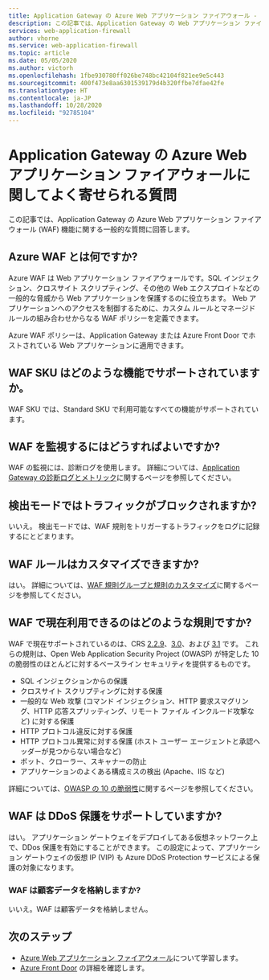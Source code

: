 ```yaml
---
title: Application Gateway の Azure Web アプリケーション ファイアウォール - よく寄せられる質問
description: この記事では、Application Gateway の Web アプリケーション ファイアウォールに関してよく寄せられる質問の回答を示します
services: web-application-firewall
author: vhorne
ms.service: web-application-firewall
ms.topic: article
ms.date: 05/05/2020
ms.author: victorh
ms.openlocfilehash: 1fbe930780ff026be748bc42104f821ee9e5c443
ms.sourcegitcommit: 400f473e8aa6301539179d4b320ffbe7dfae42fe
ms.translationtype: HT
ms.contentlocale: ja-JP
ms.lasthandoff: 10/28/2020
ms.locfileid: "92785104"
---
```

# <a name="frequently-asked-questions-for-azure-web-application-firewall-on-application-gateway"></a>Application Gateway の Azure Web アプリケーション ファイアウォールに関してよく寄せられる質問

この記事では、Application Gateway の Azure Web アプリケーション ファイアウォール (WAF) 機能に関する一般的な質問に回答します。 

## <a name="what-is-azure-waf"></a>Azure WAF とは何ですか?

Azure WAF は Web アプリケーション ファイアウォールです。SQL インジェクション、クロスサイト スクリプティング、その他の Web エクスプロイトなどの一般的な脅威から Web アプリケーションを保護するのに役立ちます。 Web アプリケーションへのアクセスを制御するために、カスタム ルールとマネージド ルールの組み合わせからなる WAF ポリシーを定義できます。

Azure WAF ポリシーは、Application Gateway または Azure Front Door でホストされている Web アプリケーションに適用できます。

## <a name="what-features-does-the-waf-sku-support"></a>WAF SKU はどのような機能でサポートされていますか。

WAF SKU では、Standard SKU で利用可能なすべての機能がサポートされています。

## <a name="how-do-i-monitor-waf"></a>WAF を監視するにはどうすればよいですか?

WAF の監視には、診断ログを使用します。 詳細については、[Application Gateway の診断ログとメトリック](../../application-gateway/application-gateway-diagnostics.md)に関するページを参照してください。

## <a name="does-detection-mode-block-traffic"></a>検出モードではトラフィックがブロックされますか?

いいえ。 検出モードでは、WAF 規則をトリガーするトラフィックをログに記録するにとどまります。

## <a name="can-i-customize-waf-rules"></a>WAF ルールはカスタマイズできますか?

はい。 詳細については、[WAF 規則グループと規則のカスタマイズ](application-gateway-customize-waf-rules-portal.md)に関するページを参照してください。

## <a name="what-rules-are-currently-available-for-waf"></a>WAF で現在利用できるのはどのような規則ですか?

WAF で現在サポートされているのは、CRS [2.2.9](application-gateway-crs-rulegroups-rules.md#owasp229)、[3.0](application-gateway-crs-rulegroups-rules.md#owasp30)、および [3.1](application-gateway-crs-rulegroups-rules.md#owasp31) です。 これらの規則は、Open Web Application Security Project (OWASP) が特定した 10 の脆弱性のほとんどに対するベースライン セキュリティを提供するものです。 

* SQL インジェクションからの保護
* クロスサイト スクリプティングに対する保護
* 一般的な Web 攻撃 (コマンド インジェクション、HTTP 要求スマグリング、HTTP 応答スプリッティング、リモート ファイル インクルード攻撃など) に対する保護
* HTTP プロトコル違反に対する保護
* HTTP プロトコル異常に対する保護 (ホスト ユーザー エージェントと承認ヘッダーが見つからない場合など)
* ボット、クローラー、スキャナーの防止
* アプリケーションのよくある構成ミスの検出 (Apache、IIS など)

詳細については、[OWASP の 10 の脆弱性](https://owasp.org/www-project-top-ten/)に関するページを参照してください。

## <a name="does-waf-support-ddos-protection"></a>WAF は DDoS 保護をサポートしていますか?

はい。 アプリケーション ゲートウェイをデプロイしてある仮想ネットワーク上で、DDos 保護を有効にすることができます。 この設定によって、アプリケーション ゲートウェイの仮想 IP (VIP) も Azure DDoS Protection サービスによる保護の対象になります。

### <a name="does-waf-store-customer-data"></a>WAF は顧客データを格納しますか?

いいえ。WAF は顧客データを格納しません。

## <a name="next-steps"></a>次のステップ

- [Azure Web アプリケーション ファイアウォール](../overview.md)について学習します。
- [Azure Front Door](../../frontdoor/front-door-overview.md) の詳細を確認します。

